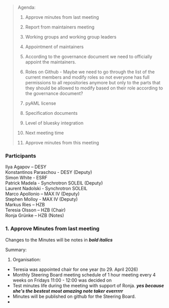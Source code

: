 > Agenda:
>
> 1. Approve minutes from last meeting
>
> 2. Report from maintainers meeting
>
> 3. Working groups and working group leaders
>
> 4. Appointment of maintainers
>
> 5. According to the governance document we need to officially appoint the maintainers.
>
> 6. Roles on Github - Maybe we need to go through the list of the current members and modify roles so not everyone has full permissions to all repositories anymore but only to the parts that they should be allowed to modify based on their role according to the governance document?
>
> 7. pyAML license
>
> 8. Specification documents
>
> 9. Level of bluesky integration
>
> 10. Next meeting time
>
> 11. Approve minutes from this meeting


### Participants 

Ilya Agapov – DESY   
Konstantinos Paraschou - DESY (Deputy)   
Simon White - ESRF   
Patrick Madela - Synchrotron SOLEIL (Deputy)     
Laurent Nadolski - Synchrotron SOLEIL  
Marco Apollonio – MAX IV (Deputy)  
Stephen Molloy - MAX IV (Deputy)   
Markus Ries – HZB  
Teresia Olsson – HZB (Chair)  
Ronja Grünke – HZB (Notes)    



### 1. Approve Minutes from last meeting   
Changes to the Minutes will be notes in ***bold italics***

Summary:   

1. Organisation:
- Teresia was appointed chair for one year (to 29. April 2026)
- Monthly Steering Board meeting schedule of 1 hour meeting every 4 weeks on Fridays 11:00 - 12:00 was decided on
- Test minutes life during the meeting with support of Ronja. ***yes because she's the bestest most amazing note taker everrrrr*** 
- Minutes will be published on github for the Steering Board. 
- 
